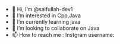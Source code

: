 - 👋 Hi, I’m @saifullah-dev1
- 👀 I’m interested in Cpp,Java
- 🌱 I’m currently learning java
- 💞️ I’m looking to collaborate on Java
- 📫 How to reach me : Instgram username: 

<!---
abdullah-dev5/abdullah-dev5 is a ✨ special ✨ repository because its `README.md` (this file) appears on your GitHub profile.
You can click the Preview link to take a look at your changes.
--->
